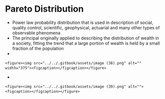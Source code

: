 # Pareto Distribution

* Power law probability distribution that is used in description of social, quality control, scientific, geophysical, actuarial and many other types of observable phenomena
* The principal originally applied to describing the distribution of wealth in a society, fitting the trend that a large portion of wealth is held by a small fraction of the population
*

    <figure><img src="../../.gitbook/assets/image (38).png" alt="" width="375"><figcaption></figcaption></figure>
*

    <figure><img src="../../.gitbook/assets/image (39).png" alt=""><figcaption></figcaption></figure>
